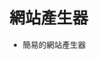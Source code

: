 <!DOCTYPE html><html><head><meta charset="utf-8"></head><body id="preview">
<h1><a id="_0"></a>網站產生器</h1>
<ul>
<li>簡易的網站產生器</li>
</ul>

</body></html>
